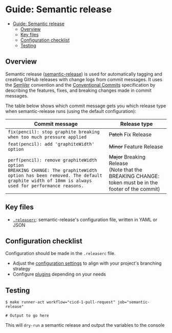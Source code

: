 # Guide: Semantic release

- [Guide: Semantic release](#guide-semantic-release)
  - [Overview](#overview)
  - [Key files](#key-files)
  - [Configuration checklist](#configuration-checklist)
  - [Testing](#testing)

## Overview

Semantic release ([semantic-release](https://semantic-release.gitbook.io/semantic-release)) is used for automatically tagging and creating GitHub releases with change logs from commit messages. It uses the [SemVer](https://semver.org/) convention and the [Conventional Commits](https://www.conventionalcommits.org/en/v1.0.0/) specification by describing the features, fixes, and breaking changes made in commit messages.

The table below shows which commit message gets you which release type when semantic-release runs (using the default configuration):

| Commit message | Release type |
|----------------|--------------|
| `fix(pencil): stop graphite breaking when too much pressure applied` | ~~Patch~~ Fix Release |
| `feat(pencil): add 'graphiteWidth' option` | ~~Minor~~ Feature Release |
| `perf(pencil): remove graphiteWidth option`<br/>`BREAKING CHANGE: The graphiteWidth option has been removed. The default graphite width of 10mm is always used for performance reasons.` | ~~Major~~ Breaking Release <br/>(Note that the BREAKING CHANGE:  token must be in the footer of the commit) |

## Key files

- [`.releaserc`](../../.releaserc): semantic-release's configuration file, written in YAML or JSON

## Configuration checklist

Configuration should be made in the `.releaserc` file.

- Adjust the [configuration settings](https://semantic-release.gitbook.io/semantic-release/usage/configuration#branches) to align with your project's branching strategy
- Configure [plugins](https://semantic-release.gitbook.io/semantic-release/usage/plugins) depending on your needs

## Testing

```shell
$ make runner-act workflow="cicd-1-pull-request" job="semantic-release"

# Output to go here
```

This will `dry-run` a semantic release and output the variables to the console
